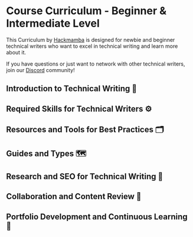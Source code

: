 # Course Curriculum - Beginner & Intermediate Level

This Curriculum by [Hackmamba](https://hackmamba.io/) is designed for newbie and beginner technical writers who want to excel in technical writing and learn more about it.  

If you have questions or just want to network with other technical writers, join our [Discord](https://discord.com/invite/MjbyDy3sPp) community!

## Introduction to Technical Writing 📝


## Required Skills for Technical Writers ⚙️


## Resources and Tools for Best Practices 🗂️


## Guides and Types 🗺️


## Research and SEO for Technical Writing 🔬


## Collaboration and Content Review 🤝


## Portfolio Development and Continuous Learning  💼
